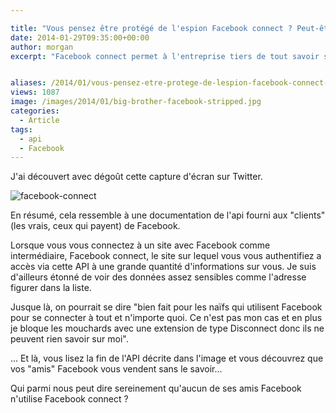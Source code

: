 ```yaml
---

title: "Vous pensez être protégé de l'espion Facebook connect ? Peut-être pas.."
date: 2014-01-29T09:35:00+00:00
author: morgan
excerpt: "Facebook connect permet à l'entreprise tiers de tout savoir sur vous.. Mais aussi sur vos amis !"


aliases: /2014/01/vous-pensez-etre-protege-de-lespion-facebook-connect-peut-etre-pas/
views: 1087
image: /images/2014/01/big-brother-facebook-stripped.jpg
categories:
  - Article
tags:
  - api
  - Facebook
---
```

J'ai découvert avec dégoût cette capture d'écran sur Twitter.

![facebook-connect](/images/2014/01/facebook-connect.png)

En résumé, cela ressemble à une documentation de l'api fourni aux "clients" (les vrais, ceux qui payent) de Facebook.

Lorsque vous vous connectez à un site avec Facebook comme intermédiaire, Facebook connect, le site sur lequel vous vous authentifiez a accès via cette API à une grande quantité d'informations sur vous. Je suis d'ailleurs étonné de voir des données assez sensibles comme l'adresse figurer dans la liste.

Jusque là, on pourrait se dire "bien fait pour les naïfs qui utilisent Facebook pour se connecter à tout et n'importe quoi. Ce n'est pas mon cas et en plus je bloque les mouchards avec une extension de type Disconnect donc ils ne peuvent rien savoir sur moi".

... Et là, vous lisez la fin de l'API décrite dans l'image et vous découvrez que vos "amis" Facebook vous vendent sans le savoir...

Qui parmi nous peut dire sereinement qu'aucun de ses amis Facebook n'utilise Facebook connect ?
